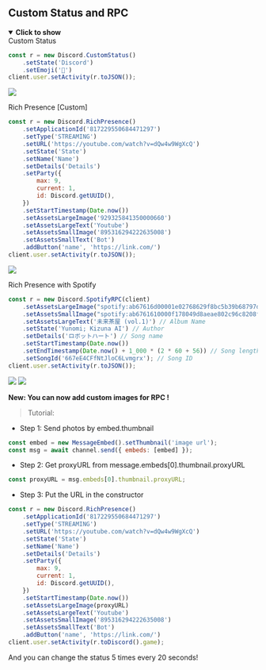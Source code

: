 ## Custom Status and RPC

<details open>
<summary><strong>Click to show</strong></summary>
Custom Status

```js
const r = new Discord.CustomStatus()
	.setState('Discord')
	.setEmoji('💬')
client.user.setActivity(r.toJSON());
```

<img src='https://cdn.discordapp.com/attachments/820557032016969751/994318117243203758/unknown.png'>

Rich Presence [Custom]
```js
const r = new Discord.RichPresence()
	.setApplicationId('817229550684471297')
	.setType('STREAMING')
	.setURL('https://youtube.com/watch?v=dQw4w9WgXcQ')
	.setState('State')
	.setName('Name')
	.setDetails('Details')
	.setParty({
		max: 9,
		current: 1,
		id: Discord.getUUID(),
	})
	.setStartTimestamp(Date.now())
	.setAssetsLargeImage('929325841350000660')
	.setAssetsLargeText('Youtube')
	.setAssetsSmallImage('895316294222635008')
	.setAssetsSmallText('Bot')
	.addButton('name', 'https://link.com/')
client.user.setActivity(r.toJSON());
```
<img src='https://cdn.discordapp.com/attachments/820557032016969751/994300662378676264/unknown.png'>

Rich Presence with Spotify
```js
const r = new Discord.SpotifyRPC(client)
	.setAssetsLargeImage("spotify:ab67616d00001e02768629f8bc5b39b68797d1bb") // Image ID
	.setAssetsSmallImage("spotify:ab6761610000f178049d8aeae802c96c8208f3b7") // Image ID
	.setAssetsLargeText('未来茶屋 (vol.1)') // Album Name
	.setState('Yunomi; Kizuna AI') // Author
	.setDetails('ロボットハート') // Song name
	.setStartTimestamp(Date.now())
	.setEndTimestamp(Date.now() + 1_000 * (2 * 60 + 56)) // Song length = 2m56s
	.setSongId('667eE4CFfNtJloC6Lvmgrx'); // Song ID
client.user.setActivity(r.toJSON());
```
<img src='https://cdn.discordapp.com/attachments/820557032016969751/994512257914515456/unknown.png'>
<img src='https://cdn.discordapp.com/attachments/820557032016969751/994512258128420944/unknown.png'>



<strong>New: You can now add custom images for RPC !</strong>
> Tutorial:

+ Step 1: Send photos by embed.thumbnail

```js
const embed = new MessageEmbed().setThumbnail('image url');
const msg = await channel.send({ embeds: [embed] });
```
+ Step 2: Get proxyURL from message.embeds[0].thumbnail.proxyURL

```js
const proxyURL = msg.embeds[0].thumbnail.proxyURL;
```
+ Step 3: Put the URL in the constructor

```js
const r = new Discord.RichPresence()
	.setApplicationId('817229550684471297')
	.setType('STREAMING')
	.setURL('https://youtube.com/watch?v=dQw4w9WgXcQ')
	.setState('State')
	.setName('Name')
	.setDetails('Details')
	.setParty({
		max: 9,
		current: 1,
		id: Discord.getUUID(),
	})
	.setStartTimestamp(Date.now())
	.setAssetsLargeImage(proxyURL)
	.setAssetsLargeText('Youtube')
	.setAssetsSmallImage('895316294222635008')
	.setAssetsSmallText('Bot')
	.addButton('name', 'https://link.com/')
client.user.setActivity(r.toDiscord().game);
```

And you can change the status 5 times every 20 seconds!
</details>
